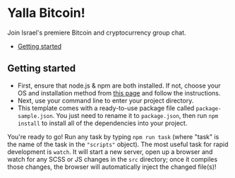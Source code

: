 # Yalla Bitcoin!

Join Israel's premiere Bitcoin and cryptocurrency group chat.

- [Getting started](#getting-started)

## Getting started

- First, ensure that node.js & npm are both installed. If not, choose your OS and installation method from [this page](https://nodejs.org/en/download/package-manager/) and follow the instructions.
- Next, use your command line to enter your project directory.
- This template comes with a ready-to-use package file called `package-sample.json`. You just need to rename it to `package.json`, then run `npm install` to install all of the dependencies into your project.

You're ready to go! Run any task by typing `npm run task` (where "task" is the name of the task in the `"scripts"` object). The most useful task for rapid development is `watch`. It will start a new server, open up a browser and watch for any SCSS or JS changes in the `src` directory; once it compiles those changes, the browser will automatically inject the changed file(s)!
